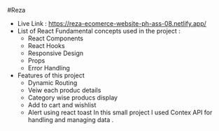#Reza

- Live Link : https://reza-ecomerce-website-ph-ass-08.netlify.app/
- List of React Fundamental concepts used in the project : 
     - React Components
     - React Hooks
     - Responsive Design 
     - Props
     - Error Handling
- Features of this project
     - Dynamic Routing
     - Veiw each produc details
     - Category wise producs display
     - Add to cart and wishlist
     - Alert using react toast
In this small project I used Contex API for handling and managing data .
